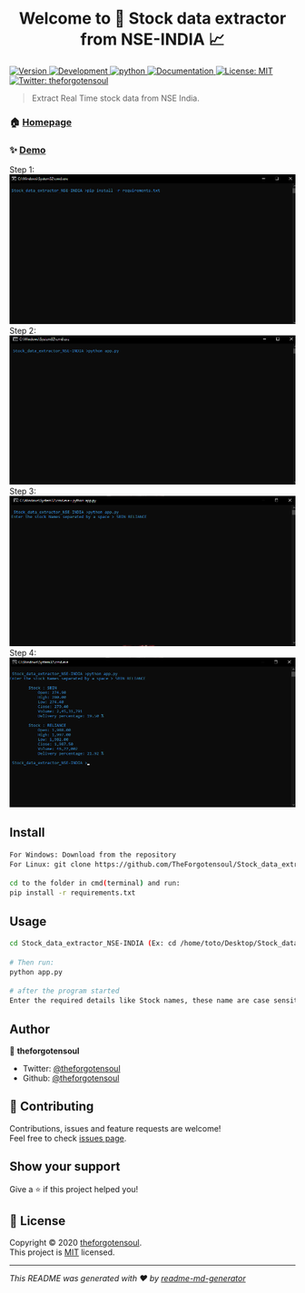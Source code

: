<h1 align="center">Welcome to 👋 Stock data extractor from NSE-INDIA 📈 </h1>
<p>
  <a href="https://github.com/TheForgotensoul/whatsapp_bomber/blob/main/README.md" target="_blank">
    <img alt="Version" src="https://img.shields.io/badge/version-v0.1-blue.svg?cacheSeconds=2592000" />
    <img alt="Development" src="https://img.shields.io/badge/development-Inprogress-green.svg?cacheSeconds=2592000" />
    <img alt="python" src="https://img.shields.io/badge/python-3.8-brightgreen.svg?cacheSeconds=2592000" />
  </a>
  <a href="https://github.com/TheForgotensoul/Stock_data_extractor_NSE-INDIA/blob/main/README.md" target="_blank">
    <img alt="Documentation" src="https://img.shields.io/badge/documentation-yes-brightgreen.svg" />
  </a>
  <a href="https://github.com/TheForgotensoul/Stock_data_extractor_NSE-INDIA/blob/main/LICENSE" target="_blank">
    <img alt="License: MIT" src="https://img.shields.io/badge/License-MIT-yellow.svg" />
  </a>
  <a href="https://twitter.com/theforgotensoul" target="_blank">
    <img alt="Twitter: theforgotensoul" src="https://img.shields.io/twitter/follow/theforgotensoul.svg?style=social" />
  </a>
</p>

> Extract Real Time stock data from NSE India.

### 🏠 [Homepage](https://github.com/TheForgotensoul/Stock_data_extractor_NSE-INDIA)

### ✨ [Demo](https://github.com/TheForgotensoul/Stock_data_extractor_NSE-INDIA)

Step 1:
![step_1](https://raw.githubusercontent.com/TheForgotensoul/Stock_data_extractor_NSE-INDIA/main/doc_img/1.png)
Step 2:
![step_2](https://raw.githubusercontent.com/TheForgotensoul/Stock_data_extractor_NSE-INDIA/main/doc_img/2.png)
Step 3:
![step_3](https://raw.githubusercontent.com/TheForgotensoul/Stock_data_extractor_NSE-INDIA/main/doc_img/3.png)
Step 4:
![step_4](https://raw.githubusercontent.com/TheForgotensoul/Stock_data_extractor_NSE-INDIA/main/doc_img/4.png)
## Install

```sh
For Windows: Download from the repository
For Linux: git clone https://github.com/TheForgotensoul/Stock_data_extractor_NSE-INDIA.git

cd to the folder in cmd(terminal) and run:
pip install -r requirements.txt
```

## Usage

```sh
cd Stock_data_extractor_NSE-INDIA (Ex: cd /home/toto/Desktop/Stock_data_extractor_NSE-INDIA)

# Then run:
python app.py

# after the program started 
Enter the required details like Stock names, these name are case sensitive.

```

## Author

👤 **theforgotensoul**

- Twitter: [@theforgotensoul](https://twitter.com/theforgotensoul)
- Github: [@theforgotensoul](https://github.com/theforgotensoul)

## 🤝 Contributing

Contributions, issues and feature requests are welcome!<br />Feel free to check [issues page](https://github.com/TheForgotensoul/Stock_data_extractor_NSE-INDIA/issues).

## Show your support

Give a ⭐️ if this project helped you!

## 📝 License

Copyright © 2020 [theforgotensoul](https://github.com/theforgotensoul).<br />
This project is [MIT](https://github.com/TheForgotensoul/Stock_data_extractor_NSE-INDIA/blob/main/LICENSE) licensed.

---

_This README was generated with ❤️ by [readme-md-generator](https://github.com/kefranabg/readme-md-generator)_